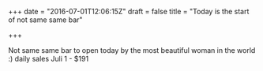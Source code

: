 +++
date = "2016-07-01T12:06:15Z"
draft = false
title = "Today is the start of not same same bar"

+++
Not same same bar to open today by the most beautiful woman in the world :)
daily sales
Juli 1 - $191
